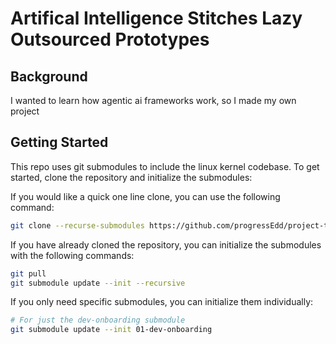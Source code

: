 # Artifical Intelligence Stitches Lazy Outsourced Prototypes
## Background
I wanted to learn how agentic ai frameworks work, so I made my own project

## Getting Started
This repo uses git submodules to include the linux kernel codebase. To get started, clone the repository and initialize the submodules:

If you would like a quick one line clone, you can use the following command:
```bash
git clone --recurse-submodules https://github.com/progressEdd/project-template.git
```

If you have already cloned the repository, you can initialize the submodules with the following commands:
```bash
git pull
git submodule update --init --recursive
```

If you only need specific submodules, you can initialize them individually:
```bash
# For just the dev-onboarding submodule
git submodule update --init 01-dev-onboarding
```
